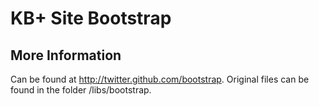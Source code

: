 # KB+ Site Bootstrap

## More Information

Can be found at http://twitter.github.com/bootstrap. Original files can be found in the folder /libs/bootstrap.